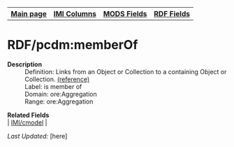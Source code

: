 <!DOCTYPE html>
<html>

<body>
<table style="width:100%">
  <tr>
    <th><a href="index.md">Main page</a></th>
	<th><a href="IMI.md">IMI Columns</a></th>
    <th><a href="MODS.md">MODS Fields</a></th>
    <th><a href="RDF.md">RDF Fields</a></th>
  </tr>
</table>



<h1>RDF/pcdm:memberOf</h1>
<dl>
  <dt><b>Description</b></dt>
  <dd>Definition: </font>Links from an Object or Collection to a containing Object or Collection.
<a href="http://pcdm.org/models#memberOf
">(reference)</a></dd>
  <dd>Label: </font> is member of</dd>
  <dd>Domain: ore:Aggregation</dd>
  <dd>Range: ore:Aggregation</dd>
</dl>
<dl>
	<dt><b>Related Fields</b></dt>
		| <a href="cmodel.md">IMI/cmodel</a> | 
</dl>
<p><i>Last Updated: </i>[here]</p>
</body>
</html>